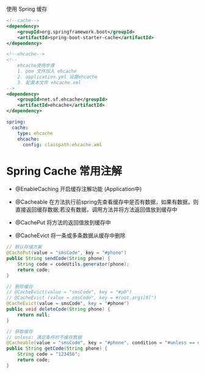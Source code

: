 使用 Spring 缓存

```xml
<!--cache-->
<dependency>
    <groupId>org.springframework.boot</groupId>
    <artifactId>spring-boot-starter-cache</artifactId>
</dependency>

<!--ehcache-->
<!--
    ehcache使用步骤
    1. pom 文件加入 ehcache
    2. application.yml 设置ehcache
    3. 配置本文件 ehcache.xml
-->
<dependency>
    <groupId>net.sf.ehcache</groupId>
    <artifactId>ehcache</artifactId>
</dependency>
```

```yml
spring:
  cache:
    type: ehcache
    ehcache:
      config: classpath:ehcache.xml
```

# Spring Cache 常用注解

- @EnableCaching 开启缓存注解功能 (Application中)

- @Cacheable 在方法执行前spring先查看缓存中是否有数据，如果有数据，则直接返回缓存数据;若没有数据，调用方法并将方法返回值放到缓存中

- @CachePut 将方法的返回值放到缓存中

- @CacheEvict 将一条或多条数据从缓存中删除

```java
// 默认存储方案
@CachePut(value = "smsCode", key = "#phone")
public String sendCode(String phone) {
    String code = codeUtils.generator(phone);
    return code;
}

// 删除缓存
// @CacheEvict(value = "smsCode", key = "#p0")
// @CacheEvict (value = smsCode", key = #root.args[0]")
@CacheEvict(value = smsCode", key = "#phone")
public void deleteCode(String phone) {
    return null;
}

// 获取缓存
// unless: 满足条件时不缓存数据
@Cacheable(value = "smsCode", key = "#phone", condition = "#unless == null")
public String getCode(String phone) {
    String code = "123456";
    return code;
}
```
